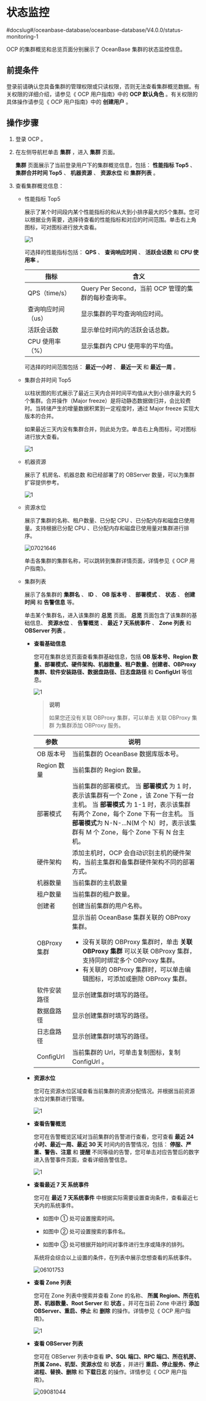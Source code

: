 # 状态监控
#docslug#/oceanbase-database/oceanbase-database/V4.0.0/status-monitoring-1

OCP 的集群概览和总览页面分别展示了 OceanBase 集群的状态监控信息。

## 前提条件

登录前请确认您具备集群的管理权限或只读权限，否则无法查看集群概览数据。有关权限的详细介绍，请参见《 OCP 用户指南》中的 **OCP 默认角色** 。有关权限的具体操作请参见《 OCP 用户指南》中的 **创建用户** 。

## 操作步骤

1. 登录 OCP 。

2. 在左侧导航栏单击 **集群** ，进入 **集群** 页面。

   **集群** 页面展示了当前登录用户下的集群概览信息，包括： **性能指标 Top5** 、 **集群合并时间 Top5** 、 **机器资源** 、 **资源水位** 和 **集群列表** 。

3. 查看集群概览信息：

   * 性能指标 Top5

      展示了某个时间段内某个性能指标的和从大到小排序最大的5个集群。您可以根据业务需要，选择待查看的性能指标和对应的时间范围。单击右上角图标，可对图标进行放大查看。

      ![1](https://help-static-aliyun-doc.aliyuncs.com/assets/img/zh-CN/2965260261/p264657.png)

      可选择的性能指标包括： **QPS** 、 **查询响应时间** 、 **活跃会话数** 和 **CPU 使用率** 。

      |     指标      |   含义   |
      |-------------|--------------------------------------|
      | QPS（time/s） | Query Per Second，当前 OCP 管理的集群的每秒查询率。 |
      | 查询响应时间（us）  | 显示集群的平均查询响应时间。        |
      | 活跃会话数       | 显示单位时间内的活跃会话总数。       |
      | CPU 使用率（%）  | 显示集群内 CPU 使用率的平均值。    |

      可选择的时间范围包括： **最近一小时** 、 **最近一天** 和 **最近一周** 。

   * 集群合并时间 Top5

      以柱状图的形式展示了最近三天内合并时间平均值从大到小排序最大的 5 个集群。合并操作（Major freeze）是将动静态数据做归并，会比较费时。当转储产生的增量数据积累到一定程度时，通过 Major freeze 实现大版本的合并。

      如果最近三天内没有集群合并，则此处为空。单击右上角图标，可对图标进行放大查看。

      ![1](https://help-static-aliyun-doc.aliyuncs.com/assets/img/zh-CN/2965260261/p264757.png)

   * 机器资源

      展示了 机房名、机器总数 和已经部署了的 OBServer 数量，可以为集群扩容提供参考。

      ![1](https://help-static-aliyun-doc.aliyuncs.com/assets/img/zh-CN/2965260261/p264760.png)

   * 资源水位

      展示了集群的名称、租户数量、已分配 CPU 、已分配内存和磁盘已使用量。支持根据已分配 CPU 、已分配内存和磁盘已使用量对集群进行排序。

      ![07021646](https://help-static-aliyun-doc.aliyuncs.com/assets/img/zh-CN/6765745261/p291083.png)

      单击各集群的集群名称，可以跳转到集群详情页面，详情参见《 OCP 用户指南》。

   * 集群列表

      展示了各集群的 **集群名** 、 **ID** 、 **OB 版本号** 、 **部署模式** 、 **状态** 、 **创建时间** 和 **告警信息** 等。

      单击某个集群名，进入该集群的 **总览** 页面。 **总览** 页面包含了该集群的基础信息、 **资源水位** 、 **告警概览** 、 **最近 7 天系统事件** 、 **Zone 列表** 和 **OBServer 列表** 。

      * **查看基础信息**

        您可在集群总览页面查看集群基础信息，包括 **OB 版本号、Region 数量、部署模式、硬件架构、机器数量、租户数量、创建者、OBProxy 集群、软件安装路径、数据盘路径、日志盘路径** 和 **ConfigUrl** 等信息。

        ![1](https://obbusiness-private.oss-cn-shanghai.aliyuncs.com/doc/img/observer-enterprise/V4.0.0/user-guide/cluster-basic-info.png)

        >**说明**
        >
        >如果您还没有关联 OBProxy 集群，可以单击 关联 OBProxy 集群 为集群添加 OBProxy 服务。

        |     参数     |          说明           |
        |------------|-----------------------------------------------------------------------------------------------------------------------------------------------------------------------------------------------------------------------------------------------------------------------|
        | OB 版本号     | 当前集群的 OceanBase 数据库版本号。              |
        | Region 数量  | 当前集群的 Region 数量。      |
        | 部署模式    | 当前集群的部署模式。 当 **部署模式** 为 1 时，表示该集群有一个 Zone ，该 Zone 下有一台主机。 当 **部署模式** 为 1-1 时，表示该集群有两个 Zone，每个 Zone 下有一台主机。 当 **部署模式**为 N-N-...N(M 个 N）时，表示该集群有 M 个 Zone，每个 Zone 下有 N 台主机。     |
        | 硬件架构       | 添加主机时，OCP 会自动识别主机的硬件架构，当前主集群和备集群硬件架构不同的部署方式。        |
        | 机器数量       | 当前集群的主机数量             |
        | 租户数量       | 当前集群的租户数量。            |
        | 创建者        | 创建当前集群的用户名称。          |
        | OBProxy 集群 | 显示当前 OceanBase 集群关联的 OBProxy 集群。 <ul><li>没有关联的 OBProxy 集群时，单击 **关联 OBProxy 集群** 可以关联 OBProxy 集群，支持同时绑定多个 OBProxy 集群。</li>   <li>有关联的 OBProxy 集群时，可以单击编辑图标，可添加或删除 OBProxy 集群。</li></ul>    |
        | 软件安装路径     | 显示创建集群时填写的路径。         |
        | 数据盘路径      | 显示创建集群时填写的路径。         |
        | 日志盘路径      | 显示创建集群时填写的路径。         |
        | ConfigUrl  | 当前集群的 Url，可单击复制图标，复制 ConfigUrl 。     |

      * **资源水位**

         您可在资源水位区域查看当前集群的资源分配情况。并根据当前资源水位对集群进行管理。

         ![1](https://obbusiness-private.oss-cn-shanghai.aliyuncs.com/doc/img/observer-enterprise/V4.0.0/user-guide/resource-used.png)

      * **查看告警概览**

         您可在告警概览区域对当前集群的告警进行查看，您可查看 **最近 24 小时、最近一周、最近 30 天** 时间内的告警情况，包括： **停服、严重、警告、注意** 和 **提醒** 不同等级的告警，您可单击对应告警后的数字进入告警事件页面，查看详细告警信息。

         ![1](https://help-static-aliyun-doc.aliyuncs.com/assets/img/zh-CN/9956530261/p264934.png)

      * **查看最近 7 天 系统事件**

          您可在 **最近 7 天系统事件** 中根据实际需要设置查询条件，查看最近七天内的系统事件。

          * 如图中 ① 处可设置搜索时间。

          * 如图中 ② 处可设置搜索的事件名。

          * 如图中 ③ 处可根据开始时间对事件进行生序或降序的排列。

          系统将会综合以上设置的条件，在列表中展示您想查看的系统事件。

          ![06101753](https://help-static-aliyun-doc.aliyuncs.com/assets/img/zh-CN/6965745261/p282977.png)

      * **查看 Zone 列表**

         您可在 Zone 列表中搜索并查看 Zone 的名称、 **所属 Region、所在机房、机器数量、Root Server** 和 **状态** 。并可在当前 Zone 中进行 **添加 OBServer、重启、停止** 和 **删除** 的操作。详情参见《 OCP 用户指南》。

         ![1](https://help-static-aliyun-doc.aliyuncs.com/assets/img/zh-CN/0066530261/p264941.png)

      * **查看 OBServer 列表**

         您可在 OBServer 列表中查看 **IP、SQL 端口、RPC 端口、所在机房、所属 Zone、机型、资源水位** 和 **状态** ，并进行 **重启、停止服务、停止进程、替换、删除** 和 **下载日志** 的操作。详情参见《 OCP 用户指南》。

         ![09081044](https://obbusiness-private.oss-cn-shanghai.aliyuncs.com/doc/img/observer-enterprise/V4.0.0/user-guide/observer-list.png)
